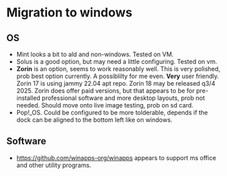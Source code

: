 # Migration to windows
## OS
- Mint looks a bit to ald and non-windows. Tested on VM.
- Solus is a good option, but may need a little configuring. Tested on vm.
- **Zorin** is an option, seems to work reasonably well. This is very polished, prob best option currently. A possiblilty for me even. **Very** user friendly. Zorin 17 is using jammy 22.04 apt repo. Zorin 18 may be released q3/4 2025. Zorin does offer paid versions, but that appears to be for pre-installed professional software and more desktop layouts, prob not needed. Should move onto live image testing, prob on sd card. 
- Pop!_OS. Could be configured to be more tolderable, depends if the dock can be aligned to the bottom left like on windows.

## Software
- https://github.com/winapps-org/winapps appears to support ms office and other utility programs. 
